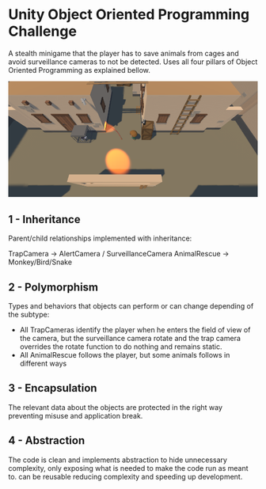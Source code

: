# Unity Object Oriented Programming Challenge

A stealth minigame that the player has to save animals from cages and avoid surveillance cameras to not be detected. Uses all four pillars of Object Oriented Programming as explained bellow.

![alt](thumb.png)

## 1 - Inheritance

Parent/child relationships implemented with inheritance:

TrapCamera -> AlertCamera / SurveillanceCamera
AnimalRescue -> Monkey/Bird/Snake

## 2 - Polymorphism

Types and behaviors that objects can perform or can change depending of the subtype:

- All TrapCameras identify the player when he enters the field of view of the camera, but the surveillance camera rotate and the trap camera overrides the rotate function to do nothing and remains static.
- All AnimalRescue follows the player, but some animals follows in different ways

## 3 - Encapsulation

The relevant data about the objects are protected in the right way preventing misuse and application break.

## 4 - Abstraction

The code is clean and implements abstraction to hide unnecessary complexity, only exposing what is needed to make the code run as meant to. can be reusable reducing complexity and speeding up development.
